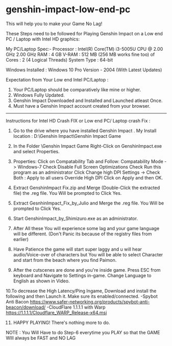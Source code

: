 # genshin-impact-low-end-pc
This will help you to make your Game No Lag!

These Steps need to be followed for Playing Genshin Impact on a Low end PC / Laptop with Intel HD graphics:

My PC/Laptop Spec:-
 Processor 	: Intel(R) Core(TM) i3-5005U CPU @ 2.00 GHz  2.00 GHz
 RAM 		: 4 GB
 V-RAM 		: 512 MB (256 MB works fine too)
 of Cores	: 2 (4 Logical Threads)
 System Type 	: 64-bit

Windows Installed : Windows 10 Pro Version - 2004 (With Latest Updates)

Expectation from Your Low end Intel PC/Laptop : 
  1. Your PC/Laptop should be comparatively like mine or higher.
  2. Windows Fully Updated.
  3. Genshin Impact Downloaded and Installed and Launched atleast Once.
  4. Must have a Genshin Impact account created from your browser.

-----------------------------------------------------------------------------------------------------------------------------------------------------------------------

Instructions for Intel HD Crash FIX or Low end PC/ Laptop crash Fix :

1. Go to the drive where you have installed Genshin Impact . My Install location : D:\Genshin Impact\Genshin Impact Game
2. In the Folder \Genshin Impact Game Right-Click on GenshinImpact.exe and select Properties.
3. Properties: Click on Compatability Tab and Follow:	Compatability Mode -> Windows-7
							Check Disable Full Screen Optimizations
							Check Run this program as an administrator
							Click Change high DPI Settings -> Check Both : 	Apply to all users
													Override High DPI
							Click on Apply and then OK.

4. Extract GenshinImpact Fix.zip and Merge (Double-Click the extracted file) the .reg file. You Will be prompted to Click Yes.

5. Extract GesnhinImpact_Fix_by_Julio and Merge the .reg file. You Will be prompted to Click Yes.

6. Start GenshinImpact_by_Shimizuro.exe as an administrator.

7. After All these You will experience some lag and your game language will be different. (Don't Panic its because of the registry files from earlier)

8. Have Patience the game will start super laggy and u will hear audio/Voice-over of characters but You will be able to select Character and start from the beach where you find Paimon.

9. After the cutscenes are done and you're inside game. Press ESC from keyboard and Navigate to Settings in-game. Change Language to English as shown in Video.

10.To decrease the High Latency/Ping Ingame, Download and install the following and then Launch it. Make sure its enabled/connected.
   -Spybot Anti Bacon https://www.safer-networking.org/products/spybot-anti-beacon/download/ 
   -CloudFlare 1.1.1.1 with Warp https://1.1.1.1/Cloudflare_WARP_Release-x64.msi

11. HAPPY PLAYING! There's nothing more to do.

NOTE : You Will Have to do Step-6 everytime you PLAY so that the GAME WIll  always be FAST and NO LAG
